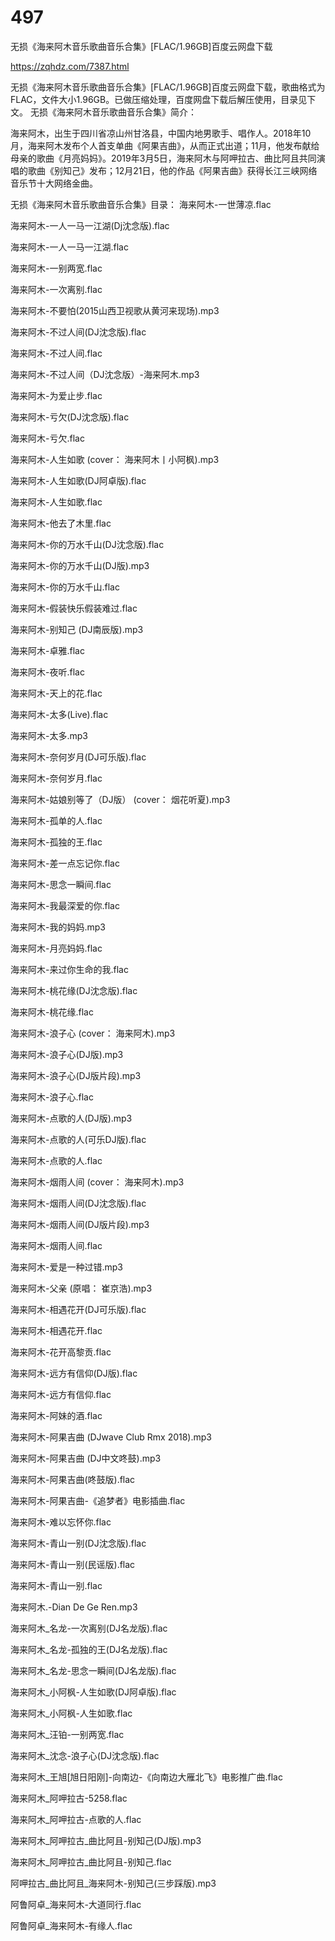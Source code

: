 # 497
无损《海来阿木音乐歌曲音乐合集》[FLAC/1.96GB]百度云网盘下载

https://zqhdz.com/7387.html

无损《海来阿木音乐歌曲音乐合集》[FLAC/1.96GB]百度云网盘下载，歌曲格式为FLAC，文件大小1.96GB。已做压缩处理，百度网盘下载后解压使用，目录见下文。
无损《海来阿木音乐歌曲音乐合集》简介：

海来阿木，出生于四川省凉山州甘洛县，中国内地男歌手、唱作人。2018年10月，海来阿木发布个人首支单曲《阿果吉曲》，从而正式出道；11月，他发布献给母亲的歌曲《月亮妈妈》。2019年3月5日，海来阿木与阿呷拉古、曲比阿且共同演唱的歌曲《别知己》发布；12月21日，他的作品《阿果吉曲》获得长江三峡网络音乐节十大网络金曲。

无损《海来阿木音乐歌曲音乐合集》目录：
海来阿木-一世薄凉.flac

海来阿木-一人一马一江湖(Dj沈念版).flac

海来阿木-一人一马一江湖.flac

海来阿木-一别两宽.flac

海来阿木-一次离别.flac

海来阿木-不要怕(2015山西卫视歌从黄河来现场).mp3

海来阿木-不过人间(DJ沈念版).flac

海来阿木-不过人间.flac

海来阿木-不过人间（DJ沈念版）-海来阿木.mp3

海来阿木-为爱止步.flac

海来阿木-亏欠(DJ沈念版).flac

海来阿木-亏欠.flac

海来阿木-人生如歌 (cover： 海来阿木丨小阿枫).mp3

海来阿木-人生如歌(DJ阿卓版).flac

海来阿木-人生如歌.flac

海来阿木-他去了木里.flac

海来阿木-你的万水千山(DJ沈念版).flac

海来阿木-你的万水千山(DJ版).mp3

海来阿木-你的万水千山.flac

海来阿木-假装快乐假装难过.flac

海来阿木-别知己 (DJ南辰版).mp3

海来阿木-卓雅.flac

海来阿木-夜听.flac

海来阿木-天上的花.flac

海来阿木-太多(Live).flac

海来阿木-太多.mp3

海来阿木-奈何岁月(DJ可乐版).flac

海来阿木-奈何岁月.flac

海来阿木-姑娘别等了（DJ版） (cover： 烟花听夏).mp3

海来阿木-孤单的人.flac

海来阿木-孤独的王.flac

海来阿木-差一点忘记你.flac

海来阿木-思念一瞬间.flac

海来阿木-我最深爱的你.flac

海来阿木-我的妈妈.mp3

海来阿木-月亮妈妈.flac

海来阿木-来过你生命的我.flac

海来阿木-桃花缘(DJ沈念版).flac

海来阿木-桃花缘.flac

海来阿木-浪子心 (cover： 海来阿木).mp3

海来阿木-浪子心(DJ版).mp3

海来阿木-浪子心(DJ版片段).mp3

海来阿木-浪子心.flac

海来阿木-点歌的人(DJ版).mp3

海来阿木-点歌的人(可乐DJ版).flac

海来阿木-点歌的人.flac

海来阿木-烟雨人间 (cover： 海来阿木).mp3

海来阿木-烟雨人间(DJ沈念版).flac

海来阿木-烟雨人间(DJ版片段).mp3

海来阿木-烟雨人间.flac

海来阿木-爱是一种过错.mp3

海来阿木-父亲 (原唱： 崔京浩).mp3

海来阿木-相遇花开(DJ可乐版).flac

海来阿木-相遇花开.flac

海来阿木-花开高黎贡.flac

海来阿木-远方有信仰(DJ版).flac

海来阿木-远方有信仰.flac

海来阿木-阿妹的酒.flac

海来阿木-阿果吉曲 (DJwave Club Rmx 2018).mp3

海来阿木-阿果吉曲 (DJ中文咚鼓).mp3

海来阿木-阿果吉曲(咚鼓版).flac

海来阿木-阿果吉曲-《追梦者》电影插曲.flac

海来阿木-难以忘怀你.flac

海来阿木-青山一别(DJ沈念版).flac

海来阿木-青山一别(民谣版).flac

海来阿木-青山一别.flac

海来阿木.-Dian De Ge Ren.mp3

海来阿木_名龙-一次离别(DJ名龙版).flac

海来阿木_名龙-孤独的王(DJ名龙版).flac

海来阿木_名龙-思念一瞬间(DJ名龙版).flac

海来阿木_小阿枫-人生如歌(DJ阿卓版).flac

海来阿木_小阿枫-人生如歌.flac

海来阿木_汪铂-一别两宽.flac

海来阿木_沈念-浪子心(DJ沈念版).flac

海来阿木_王旭[旭日阳刚]-向南边-《向南边大雁北飞》电影推广曲.flac

海来阿木_阿呷拉古-5258.flac

海来阿木_阿呷拉古-点歌的人.flac

海来阿木_阿呷拉古_曲比阿且-别知己(DJ版).mp3

海来阿木_阿呷拉古_曲比阿且-别知己.flac

阿呷拉古_曲比阿且_海来阿木-别知己(三步踩版).mp3

阿鲁阿卓_海来阿木-大道同行.flac

阿鲁阿卓_海来阿木-有缘人.flac
